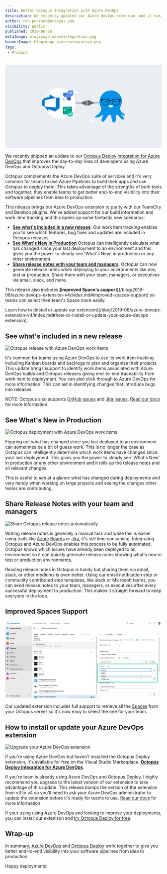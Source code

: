 ```yaml
---
title: Better Octopus Integration with Azure DevOps
description: We recently updated our Azure DevOps extension and it has some great new features that can improve your delivery pipeline.
author: rob.pearson@octopus.com
visibility: public
published: 2019-08-28
metaImage: blogimage-azureintegration.png
bannerImage: blogimage-azureintegration.png
tags:
 - Product
---
```


![Illustration showing Azure DevOps and Octopus Deploy work great together](blogimage-azureintegration.png)

We recently shipped an update to our [Octopus Deploy integration for Azure DevOps](https://marketplace.visualstudio.com/items?itemName=octopusdeploy.octopus-deploy-build-release-tasks) that improves the day-to-day lives of developers using Azure DevOps and Octopus Deploy.

Octopus complements the Azure DevOps suite of services and it's very common for teams to use Azure Pipelines to build their apps and use Octopus to deploy them. This takes advantage of the strengths of both tools and together, they enable teams to get better end-to-end visibility into their software pipelines from idea to production.

This release brings our Azure DevOps extension to parity with our TeamCity and Bamboo plugins. We've added support for our build information and work item tracking and this opens up some fantastic new scenarios: 

* **[See what's included in a new release](/blog/2019-08/azure-devops-extension-v4/index.md#see-whats-included-in-a-new-release)**. Our work item tracking enables you to see which features, bug fixes and updates are included in Octopus releases.
* **[See What's New in Production](/blog/2019-08/azure-devops-extension-v4/index.md#see-whats-new-in-production)** Octopus can intelligently calculate what has changed since your last deployment to an environment and this gives you the power to clearly see 'What's New' in production or any other environment.
* **[Share release notes with your team and managers](/blog/2019-08/azure-devops-extension-v4/index.md#share-release-notes-with-your-team-and-managers)**. Octopus can now generate release notes when deploying to your environments like dev, test or production. Share them with your team, managers, or executives via email, slack, and more.

This release also includes **[improved Space's support]**(/blog/2019-08/azure-devops-extension-v4/index.md#improved-spaces-support) so teams can select their team's Space more easily.

Learn how to [install or update our extension](/blog/2019-08/azure-devops-extension-v4/index.md#how-to-install-or-update-your-azure-devops extension).

## See what's included in a new release

![Octopus release with Azure DevOps work items](todo.png)

It's common for teams using Azure DevOps to use its work item tracking including Kanban boards and backlogs to plan and organize their projects. This update brings support to identify work items associated with Azure DevOps builds and Octopus releases giving end-to-end traceability from work item to deployment. You can also click through to Azure DevOps for more information. This can aid in identifying changes that introduce bugs into releases.

NOTE: Octopus also supports [GitHub issues](https://octopus.com/docs/deployment-process/issue-tracking/github) and [Jira issues](https://octopus.com/docs/deployment-process/issue-tracking/jira). [Read our docs](https://octopus.com/docs/deployment-process/issue-tracking) for more information.

## See What's New in Production

![Octopus deployment with Azure DevOps work items](todo.png)

Figuring out what has changed since you last deployed to an environment can sometimes be a bit of guess work. This is no longer the case as Octopus can intelligently determine which work items have changed since your last deployment. This gives you the power to clearly see 'What's New' in production or any other environment and it rolls up the release notes and all relevant changes. 

This is useful to see at a glance what has changed during deployments and very handy when working on large projects and seeing the changes other teams are contributing.

## Share Release Notes with your team and managers

![Share Octopus release notes automatically](todo.png)

Writing release notes is generally a manual task and while this is easier using tools like [Azure Boards](https://azure.microsoft.com/en-us/services/devops/boards/) or [Jira](https://www.atlassian.com/software/jira), it's still time consuming. Integrating Octopus and Azure DevOps enables this process to be fully automated. Octopus knows which issues have already been deployed to an environment so it can quickly generate release notes showing what's new in test or production environments.

Reading release notes in Octopus is handy but sharing them via email, slack, or other mediums is even better. Using our email notification step or community contributed step templates, like slack or Microsoft teams, you can send release notes to your team, managers, or executives after every successful deployment to production. This makes it straight forward to keep everyone in the loop.

## Improved Spaces Support

![Configure your Octopus Space in an Azure Pipelines build process](azure-devops-spaces-support.png)

Our updated extension includes full support to retrieve all the [Spaces](https://octopus.com/spaces) from your Octopus server so it's now easy to select the one for your team. 

## How to install or update your Azure DevOps extension

![Upgrade your Azure DevOps extension](todo.png)

If you're using Azure DevOps but haven't installed the Octopus Deploy extension, it's available for free on the Visual Studio Marketplace: **[Octopus Deploy integration for Azure DevOps](https://marketplace.visualstudio.com/items?itemName=octopusdeploy.octopus-deploy-build-release-tasks)**.

If you're team is already using Azure DevOps and Octopus Deploy, I highly recommend you upgrade to the latest version of our extension to take advantage of this update. This release bumps the version of the extension from v3 to v4 so you'll need to ask your Azure DevOps administrator to update the extension before it's ready for teams to use. [Read our docs](https://octopus.com/docs/packaging-applications/build-servers/tfs-azure-devops) for more information.

If your using using Azure DevOps and looking to improve your deployments, you can install our extenison and [try Octopus Deploy for free](https://octopus.com/trial).

## Wrap-up

In summary, [Azure DevOps](https://dev.azure.com) and [Octopus Deploy](https://octopus.com) work together to give you better end-to-end visibility into your software pipelines from idea to production.

Happy deployments!